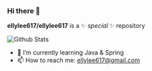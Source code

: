 ### Hi there 👋

**ellylee617/ellylee617** is a ✨ _special_ ✨ repository

![Github Stats](https://github-readme-stats.vercel.app/api?username=biud436&show_icons=true)

- 🌱 I’m currently learning Java & Spring
- 📫 How to reach me: ellylee617@gmail.com
